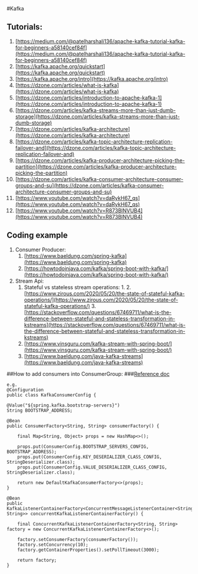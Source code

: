 #Kafka

## Tutorials:
1. [https://medium.com/@patelharshali136/apache-kafka-tutorial-kafka-for-beginners-a58140cef84f](https://medium.com/@patelharshali136/apache-kafka-tutorial-kafka-for-beginners-a58140cef84f)
2. [https://kafka.apache.org/quickstart](https://kafka.apache.org/quickstart)
3. [https://kafka.apache.org/intro](https://kafka.apache.org/intro)
4. [https://dzone.com/articles/what-is-kafka](https://dzone.com/articles/what-is-kafka)
5. [https://dzone.com/articles/introduction-to-apache-kafka-1](https://dzone.com/articles/introduction-to-apache-kafka-1)
6. [https://dzone.com/articles/kafka-streams-more-than-just-dumb-storage](https://dzone.com/articles/kafka-streams-more-than-just-dumb-storage)
7. [https://dzone.com/articles/kafka-architecture](https://dzone.com/articles/kafka-architecture)
8. [https://dzone.com/articles/kafka-topic-architecture-replication-failover-and](https://dzone.com/articles/kafka-topic-architecture-replication-failover-and)
9. [https://dzone.com/articles/kafka-producer-architecture-picking-the-partition](https://dzone.com/articles/kafka-producer-architecture-picking-the-partition)
10. [https://dzone.com/articles/kafka-consumer-architecture-consumer-groups-and-su](https://dzone.com/articles/kafka-consumer-architecture-consumer-groups-and-su)
11. [https://www.youtube.com/watch?v=daRykH67_qs](https://www.youtube.com/watch?v=daRykH67_qs)
12. [https://www.youtube.com/watch?v=R873BlNVUB4](https://www.youtube.com/watch?v=R873BlNVUB4)

## Coding example
1. Consumer Producer:
   1. [https://www.baeldung.com/spring-kafka](https://www.baeldung.com/spring-kafka)
   2. [https://howtodoinjava.com/kafka/spring-boot-with-kafka/](https://howtodoinjava.com/kafka/spring-boot-with-kafka/)
2. Stream Api:
   1. Stateful vs stateless stream operations:
      1. 
      2. [https://www.zirous.com/2020/05/20/the-state-of-stateful-kafka-operations/](https://www.zirous.com/2020/05/20/the-state-of-stateful-kafka-operations/)
      3. [https://stackoverflow.com/questions/67469711/what-is-the-difference-between-stateful-and-stateless-transformation-in-kstreams](https://stackoverflow.com/questions/67469711/what-is-the-difference-between-stateful-and-stateless-transformation-in-kstreams)
   2. [https://www.vinsguru.com/kafka-stream-with-spring-boot/](https://www.vinsguru.com/kafka-stream-with-spring-boot/)
   3. [https://www.baeldung.com/java-kafka-streams](https://www.baeldung.com/java-kafka-streams)

##How to add consumers into ConsumerGroup:
###[Reference doc](https://stackoverflow.com/questions/62673586/how-to-create-multiple-consumers-in-a-consume-group-using-spring-provided-kafka)

    e.g.
    @Configuration
    public class KafkaConsumerConfig {

    @Value("${spring.kafka.bootstrap-servers}")
    String BOOTSTRAP_ADDRESS;

    @Bean
    public ConsumerFactory<String, String> consumerFactory() {

        final Map<String, Object> props = new HashMap<>();

        props.put(ConsumerConfig.BOOTSTRAP_SERVERS_CONFIG, BOOTSTRAP_ADDRESS);
        props.put(ConsumerConfig.KEY_DESERIALIZER_CLASS_CONFIG, StringDeserializer.class);
        props.put(ConsumerConfig.VALUE_DESERIALIZER_CLASS_CONFIG, StringDeserializer.class);

        return new DefaultKafkaConsumerFactory<>(props);
    }

    @Bean
    public KafkaListenerContainerFactory<ConcurrentMessageListenerContainer<String, String>> concurrentKafkaListenerContainerFactory() {

        final ConcurrentKafkaListenerContainerFactory<String, String> factory = new ConcurrentKafkaListenerContainerFactory<>();

        factory.setConsumerFactory(consumerFactory());
        factory.setConcurrency(10);
        factory.getContainerProperties().setPollTimeout(3000);

        return factory;
    }

    